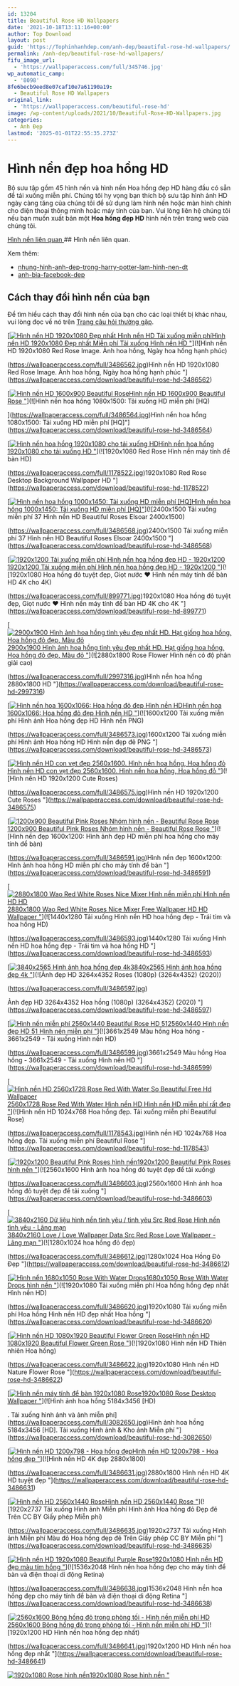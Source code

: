 ```yaml
---
id: 13204
title: Beautiful Rose HD Wallpapers
date: '2021-10-18T13:11:16+00:00'
author: Top Download
layout: post
guid: 'https://Tophinhanhdep.com/anh-dep/beautiful-rose-hd-wallpapers/'
permalink: /anh-dep/beautiful-rose-hd-wallpapers/
fifu_image_url:
  - 'https://wallpaperaccess.com/full/345746.jpg'
wp_automatic_camp:
  - '8098'
8fe6becb9eed8e07caf10e7a61190a19:
  - Beautiful Rose HD Wallpapers
original_link:
  - 'https://wallpaperaccess.com/beautiful-rose-hd'
image: /wp-content/uploads/2021/10/Beautiful-Rose-HD-Wallpapers.jpg
categories:
  - Ảnh Đẹp
lastmod: '2025-01-01T22:55:35.273Z'
---
```

# Hình nền đẹp hoa hồng HD

Bộ sưu tập gồm 45 hình nền và hình nền Hoa hồng đẹp HD hàng đầu có sẵn để tải xuống miễn phí. Chúng tôi hy vọng bạn thích bộ sưu tập hình ảnh HD ngày càng tăng của chúng tôi để sử dụng làm hình nền hoặc màn hình chính cho điện thoại thông minh hoặc máy tính của bạn. Vui lòng liên hệ chúng tôi nếu bạn muốn xuất bản một **Hoa hồng đẹp HD** hình nền trên trang web của chúng tôi.

[Hình nền liên quan ](#related) ## Hình nền liên quan.

   
 Xem thêm:

   
- [nhung-hinh-anh-dep-trong-harry-potter-lam-hinh-nen-dt](https://tophinhanhdep.com/hinh-nen-dep/nhung-hinh-anh-dep-trong-harry-potter-lam-hinh-nen-dt/)
- [anh-bia-facebook-dep](https://tophinhanhdep.com/anh-bia/anh-bia-facebook-dep/)

## Cách thay đổi hình nền của bạn

Để tìm hiểu cách thay đổi hình nền của bạn cho các loại thiết bị khác nhau, vui lòng đọc về nó trên [Trang câu hỏi thường gặp](https://tophinhanhdep.com/faq/).

  
[[![Hình nền HD 1920x1080 Đẹp nhất Hình nền HD Tải xuống miễn phí](https://wallpaperaccess.com/full/345746.jpg)Hình nền HD 1920x1080 Đẹp nhất Miễn phí Tải xuống Hình nền HD "](https://wallpaperaccess.com/download/beautiful-rose-hd-345746)](![Hình nền HD 1920x1080 Red Rose Image.  Ảnh hoa hồng, Ngày hoa hồng hạnh phúc)

(https://wallpaperaccess.com/full/3486562.jpg)Hình nền HD 1920x1080 Red Rose Image. Ảnh hoa hồng, Ngày hoa hồng hạnh phúc "](https://wallpaperaccess.com/download/beautiful-rose-hd-3486562)

[[![Hình nền HD 1600x900 Beautiful Rose](https://wallpaperaccess.com/full/3486563.jpg)Hình nền HD 1600x900 Beautiful Rose "](https://wallpaperaccess.com/download/beautiful-rose-hd-3486563)](![Hình nền hoa hồng 1080x1500: Tải xuống HD miễn phí [HQ)

](https://wallpaperaccess.com/full/3486564.jpg)Hình nền hoa hồng 1080x1500: Tải xuống HD miễn phí \[HQ\]"](https://wallpaperaccess.com/download/beautiful-rose-hd-3486564)

[[![Hình nền hoa hồng 1920x1080 cho tải xuống HD](https://wallpaperaccess.com/full/2561754.jpg)Hình nền hoa hồng 1920x1080 cho tải xuống HD "](https://wallpaperaccess.com/download/beautiful-rose-hd-2561754)](![1920x1080 Red Rose Hình nền máy tính để bàn HD)

(https://wallpaperaccess.com/full/1178522.jpg)1920x1080 Red Rose Desktop Background Wallpaper HD "](https://wallpaperaccess.com/download/beautiful-rose-hd-1178522)

[[![Hình nền hoa hồng 1000x1450: Tải xuống HD miễn phí [HQ]](https://wallpaperaccess.com/full/3167340.jpg)Hình nền hoa hồng 1000x1450: Tải xuống HD miễn phí \[HQ\]"](https://wallpaperaccess.com/download/beautiful-rose-hd-3167340)](![2400x1500 Tải xuống miễn phí 37 Hình nền HD Beautiful Roses Elsoar 2400x1500)

(https://wallpaperaccess.com/full/3486568.jpg)2400x1500 Tải xuống miễn phí 37 Hình nền HD Beautiful Roses Elsoar 2400x1500 "](https://wallpaperaccess.com/download/beautiful-rose-hd-3486568)

[[![1920x1200 Tải xuống miễn phí Hình nền hoa hồng đẹp HD - 1920x1200](https://wallpaperaccess.com/full/3486569.jpg)1920x1200 Tải xuống miễn phí Hình nền hoa hồng đẹp HD - 1920x1200 "](https://wallpaperaccess.com/download/beautiful-rose-hd-3486569)](![1920x1080 Hoa hồng đỏ tuyệt đẹp, Giọt nước ❤ Hình nền máy tính để bàn HD 4K cho 4K)

(https://wallpaperaccess.com/full/899771.jpg)1920x1080 Hoa hồng đỏ tuyệt đẹp, Giọt nước ❤ Hình nền máy tính để bàn HD 4K cho 4K "](https://wallpaperaccess.com/download/beautiful-rose-hd-899771)

[[![2900x1900 Hình ảnh hoa hồng tình yêu đẹp nhất HD.  Hạt giống hoa hồng, Hoa hồng đỏ đẹp, Màu đỏ](https://wallpaperaccess.com/full/899763.jpg)2900x1900 Hình ảnh hoa hồng tình yêu đẹp nhất HD. Hạt giống hoa hồng, Hoa hồng đỏ đẹp, Màu đỏ "](https://wallpaperaccess.com/download/beautiful-rose-hd-899763)](![2880x1800 Rose Flower Hình nền có độ phân giải cao)

(https://wallpaperaccess.com/full/2997316.jpg)Hình nền hoa hồng 2880x1800 HD "](https://wallpaperaccess.com/download/beautiful-rose-hd-2997316)

[[![Hình nền hoa 1600x1066: Hoa hồng đỏ đẹp Hình nền HD](https://wallpaperaccess.com/full/3486572.jpg)Hình nền hoa 1600x1066: Hoa hồng đỏ đẹp Hình nền HD "](https://wallpaperaccess.com/download/beautiful-rose-hd-3486572)](![1600x1200 Tải xuống miễn phí Hình ảnh Hoa hồng đẹp HD Hình nền PNG)

(https://wallpaperaccess.com/full/3486573.jpg)1600x1200 Tải xuống miễn phí Hình ảnh Hoa hồng HD Hình nền đẹp đẽ PNG "](https://wallpaperaccess.com/download/beautiful-rose-hd-3486573)

[[![Hình nền HD con vẹt đẹp 2560x1600.  Hình nền hoa hồng, Hoa hồng đỏ](https://wallpaperaccess.com/full/3486574.jpg)Hình nền HD con vẹt đẹp 2560x1600. Hình nền hoa hồng, Hoa hồng đỏ "](https://wallpaperaccess.com/download/beautiful-rose-hd-3486574)](![Hình nền HD 1920x1200 Cute Roses)

(https://wallpaperaccess.com/full/3486575.jpg)Hình nền HD 1920x1200 Cute Roses "](https://wallpaperaccess.com/download/beautiful-rose-hd-3486575)

[[![1200x900 Beautiful Pink Roses Nhóm hình nền - Beautiful Rose Rose](https://wallpaperaccess.com/full/1733150.jpg)1200x900 Beautiful Pink Roses Nhóm hình nền - Beautiful Rose Rose "](https://wallpaperaccess.com/download/beautiful-rose-hd-1733150)](![Hình nền đẹp 1600x1200: Hình ảnh đẹp HD miễn phí hoa hồng cho máy tính để bàn)

(https://wallpaperaccess.com/full/3486591.jpg)Hình nền đẹp 1600x1200: Hình ảnh hoa hồng HD miễn phí cho máy tính để bàn "](https://wallpaperaccess.com/download/beautiful-rose-hd-3486591)

[[![2880x1800 Wao Red White Roses Nice Mixer Hình nền miễn phí Hình nền HD HD](https://wallpaperaccess.com/full/3486592.jpg)2880x1800 Wao Red White Roses Nice Mixer Free Wallpaper HD HD Wallpaper "](https://wallpaperaccess.com/download/beautiful-rose-hd-3486592)](![1440x1280 Tải xuống Hình nền HD hoa hồng đẹp - Trái tim và hoa hồng HD)

(https://wallpaperaccess.com/full/3486593.jpg)1440x1280 Tải xuống Hình nền HD hoa hồng đẹp - Trái tim và hoa hồng HD "](https://wallpaperaccess.com/download/beautiful-rose-hd-3486593)

[[![3840x2565 Hình ảnh hoa hồng đẹp 4k](https://wallpaperaccess.com/full/3486596.jpg)3840x2565 Hình ảnh hoa hồng đẹp 4k "](https://wallpaperaccess.com/download/beautiful-rose-hd-3486596)](![Ảnh đẹp HD 3264x4352 Roses (1080p) (3264x4352) (2020))

(https://wallpaperaccess.com/full/3486597.jpg)

Ảnh đẹp HD 3264x4352 Hoa hồng (1080p) (3264x4352) (2020) "](https://wallpaperaccess.com/download/beautiful-rose-hd-3486597)

[[![Hình nền miễn phí 2560x1440 Beautiful Rose HD 51](https://wallpaperaccess.com/full/3486598.jpg)2560x1440 Hình nền đẹp HD 51 Hình nền miễn phí "](https://wallpaperaccess.com/download/beautiful-rose-hd-3486598)](![3661x2549 Màu hồng Hoa hồng - 3661x2549 - Tải xuống Hình nền HD)

(https://wallpaperaccess.com/full/3486599.jpg)3661x2549 Màu hồng Hoa hồng - 3661x2549 - Tải xuống Hình nền HD "](https://wallpaperaccess.com/download/beautiful-rose-hd-3486599)

[[![Hình nền HD 2560x1728 Rose Red With Water So Beautiful Free Hd Wallpaper](https://wallpaperaccess.com/full/899797.jpg)2560x1728 Rose Red With Water Hình nền HD Hình nền HD miễn phí rất đẹp "](https://wallpaperaccess.com/download/beautiful-rose-hd-899797)](![Hình nền HD 1024x768 Hoa hồng đẹp.  Tải xuống miễn phí Beautiful Rose)

(https://wallpaperaccess.com/full/1178543.jpg)Hình nền HD 1024x768 Hoa hồng đẹp. Tải xuống miễn phí Beautiful Rose "](https://wallpaperaccess.com/download/beautiful-rose-hd-1178543)

[[![1920x1200 Beautiful Pink Roses hình nền](https://wallpaperaccess.com/full/3486602.jpg)1920x1200 Beautiful Pink Roses hình nền "](https://wallpaperaccess.com/download/beautiful-rose-hd-3486602)](![2560x1600 Hình ảnh hoa hồng đỏ tuyệt đẹp để tải xuống)

(https://wallpaperaccess.com/full/3486603.jpg)2560x1600 Hình ảnh hoa hồng đỏ tuyệt đẹp để tải xuống "](https://wallpaperaccess.com/download/beautiful-rose-hd-3486603)

[[![3840x2160 Dữ liệu hình nền tình yêu / tình yêu Src Red Rose Hình nền tình yêu - Lãng mạn](https://wallpaperaccess.com/full/3486605.jpg)3840x2160 Love / Love Wallpaper Data Src Red Rose Love Wallpaper - Lãng mạn "](https://wallpaperaccess.com/download/beautiful-rose-hd-3486605)](![1280x1024 hoa hồng đỏ đẹp)

(https://wallpaperaccess.com/full/3486612.jpg)1280x1024 Hoa Hồng Đỏ Đẹp "](https://wallpaperaccess.com/download/beautiful-rose-hd-3486612)

[[![Hình nền 1680x1050 Rose With Water Drops](https://wallpaperaccess.com/full/3486613.jpg)1680x1050 Rose With Water Drops hình nền "](https://wallpaperaccess.com/download/beautiful-rose-hd-3486613)](![1920x1080 Tải xuống miễn phí Hoa hồng hồng đẹp nhất Hình nền HD)

(https://wallpaperaccess.com/full/3486620.jpg)1920x1080 Tải xuống miễn phí Hoa hồng Hình nền HD đẹp nhất Hoa hồng "](https://wallpaperaccess.com/download/beautiful-rose-hd-3486620)

[[![Hình nền HD 1080x1920 Beautiful Flower Green Rose](https://wallpaperaccess.com/full/3486621.jpg)Hình nền HD 1080x1920 Beautiful Flower Green Rose "](https://wallpaperaccess.com/download/beautiful-rose-hd-3486621)](![1920x1080 Hình nền HD Thiên nhiên Hoa hồng)

(https://wallpaperaccess.com/full/3486622.jpg)1920x1080 Hình nền HD Nature Flower Rose "](https://wallpaperaccess.com/download/beautiful-rose-hd-3486622)

[[![Hình nền máy tính để bàn 1920x1080 Rose](https://wallpaperaccess.com/full/3486623.jpg)1920x1080 Rose Desktop Wallpaper "](https://wallpaperaccess.com/download/beautiful-rose-hd-3486623)](![Hình ảnh hoa hồng 5184x3456 [HD)

.  Tải xuống hình ảnh và ảnh miễn phí](https://wallpaperaccess.com/full/3082650.jpg)Hình ảnh hoa hồng 5184x3456 \[HD\]. Tải xuống Hình ảnh &amp; Kho ảnh Miễn phí "](https://wallpaperaccess.com/download/beautiful-rose-hd-3082650)

[[![Hình nền HD 1200x798 - Hoa hồng đẹp](https://wallpaperaccess.com/full/2939039.jpg)Hình nền HD 1200x798 - Hoa hồng đẹp "](https://wallpaperaccess.com/download/beautiful-rose-hd-2939039)](![Hình nền HD 4K đẹp 2880x1800)

(https://wallpaperaccess.com/full/3486631.jpg)2880x1800 Hình nền HD 4K HD tuyệt đẹp "](https://wallpaperaccess.com/download/beautiful-rose-hd-3486631)

[[![Hình nền HD 2560x1440 Rose](https://wallpaperaccess.com/full/3486633.jpg)Hình nền HD 2560x1440 Rose "](https://wallpaperaccess.com/download/beautiful-rose-hd-3486633)](![1920x2737 Tải xuống Hình ảnh Miễn phí Hình ảnh Hoa hồng đỏ Đẹp đẽ Trên CC BY Giấy phép Miễn phí)

(https://wallpaperaccess.com/full/3486635.jpg)1920x2737 Tải xuống Hình ảnh Miễn phí Màu đỏ Hoa hồng đẹp đẽ Trên Giấy phép CC BY Miễn phí "](https://wallpaperaccess.com/download/beautiful-rose-hd-3486635)

[[![Hình nền HD 1920x1080 Beautiful Purple Rose](https://wallpaperaccess.com/full/3486637.jpg)1920x1080 Hình nền HD đẹp màu tím hồng "](https://wallpaperaccess.com/download/beautiful-rose-hd-3486637)](![1536x2048 Hình nền hoa hồng đẹp cho máy tính để bàn và điện thoại di động Retina)

(https://wallpaperaccess.com/full/3486638.jpg)1536x2048 Hình nền hoa hồng đẹp cho máy tính để bàn và điện thoại di động Retina "](https://wallpaperaccess.com/download/beautiful-rose-hd-3486638)

[[![2560x1600 Bông hồng đỏ trong phòng tối - Hình nền miễn phí HD](https://wallpaperaccess.com/full/3486639.jpg)2560x1600 Bông hồng đỏ trong phòng tối - Hình nền miễn phí HD "](https://wallpaperaccess.com/download/beautiful-rose-hd-3486639)](![1920x1200 HD Hình nền hoa hồng đẹp nhất)

(https://wallpaperaccess.com/full/3486641.jpg)1920x1200 HD Hình nền hoa hồng đẹp nhất "](https://wallpaperaccess.com/download/beautiful-rose-hd-3486641)

[![1920x1080 Rose hình nền](https://wallpaperaccess.com/full/3486643.jpg)1920x1080 Rose hình nền "](https://wallpaperaccess.com/download/beautiful-rose-hd-3486643)
